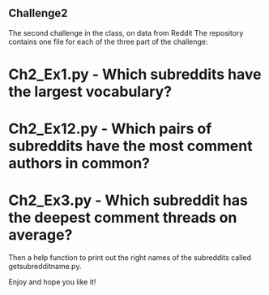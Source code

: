 ## Challenge2
The second challenge in the class, on data from Reddit
The repository contains one file for each of the three part of the challenge: 

# Ch2_Ex1.py - Which subreddits have the largest vocabulary?
# Ch2_Ex12.py - Which pairs of subreddits have the most comment authors in common?
# Ch2_Ex3.py - Which subreddit has the deepest comment threads on average?

Then a help function to print out the right names of the subreddits called getsubredditname.py.

Enjoy and hope you like it!  

